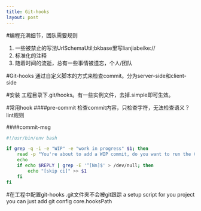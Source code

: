 ```yaml
---
title: Git-hooks
layout: post
---
```

#编程充满细节，团队需要规则
1. 一些被禁止的写法UrlSchemaUtil;bkbase里写lianjiabeike://
2. 标准化的注释
3. 随着时间的流逝，总有一些事情被遗忘，个人/团队

#Git-hooks
通过自定义脚本的方式来检查commit。分为server-side和client-side

#安装
工程目录下.git/hooks。有一些实例文件，去掉.simple即可生效。

#常用hook
####pre-commit
检查commit内容，只检查字符，无法检查语义？lint规则

####commit-msg
```bash
#!/usr/bin/env bash

if grep -q -i -e "WIP" -e "work in progress" $1; then
    read -p "You're about to add a WIP commit, do you want to run the CI? [y|n] " -n 1 -r < /dev/tty
    echo
    if echo $REPLY | grep -E '^[Nn]$' > /dev/null; then
        echo "[skip ci]" >> $1
    fi
fi
```

#在工程中配置git-hooks
.git文件夹不会被git跟踪
a setup script for you project you can just add git config core.hooksPath <path-to-hooks-folder>